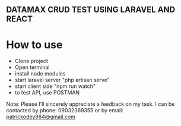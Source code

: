 ## DATAMAX CRUD TEST USING LARAVEL AND REACT 

# How to use
- Clone project
- Open terminal
- install node modules
- start laravel server "php artisan serve"
- start client side "npm run watch"
- to test API, use POSTMAN

Note: Please I'll sincerely appreciate a feedback on my task. I can be contacted by phone: 09032369355 or by email: patrickodey984@gmail.com